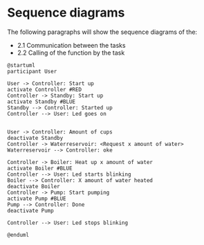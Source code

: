 # Sequence diagrams
The following paragraphs will show the sequence diagrams of the:
- 2.1 Communication between the tasks
- 2.2 Calling of the function by the task


```plantuml
@startuml
participant User

User -> Controller: Start up 
activate Controller #RED
Controller -> Standby: Start up
activate Standby #BLUE
Standby --> Controller: Started up
Controller --> User: Led goes on


User -> Controller: Amount of cups
deactivate Standby
Controller -> Waterreservoir: <Request x amount of water>
Waterreservoir --> Controller: oke

Controller -> Boiler: Heat up x amount of water
activate Boiler #BLUE
Controller --> User: Led starts blinking 
Boiler --> Controller: X amount of water heated
deactivate Boiler
Controller -> Pump: Start pumping
activate Pump #BLUE
Pump --> Controller: Done
deactivate Pump

Controller --> User: Led stops blinking

@enduml
```

